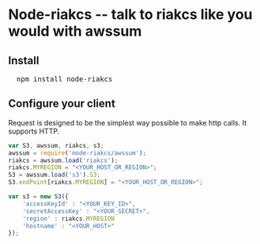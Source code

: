 # Node-riakcs -- talk to riakcs like you would with awssum

## Install

<pre>
  npm install node-riakcs
</pre>

## Configure your client 

Request is designed to be the simplest way possible to make http calls. It supports HTTP.

```javascript
var S3, awssum, riakcs, s3;
awssum = require('node-riakcs/awssum');
riakcs = awssum.load('riakcs');
riakcs.MYREGION = "<YOUR_HOST_OR_REGION>";
S3 = awssum.load('s3').S3;
S3.endPoint[riakcs.MYREGION] = "<YOUR_HOST_OR_REGION>";

var s3 = new S3({
    'accessKeyId' : "<YOUR_KEY_ID>",
    'secretAccessKey' : "<YOUR_SECRET>",
    'region' : riakcs.MYREGION
    'hostname' : "<YOUR_HOST>"
});
```
